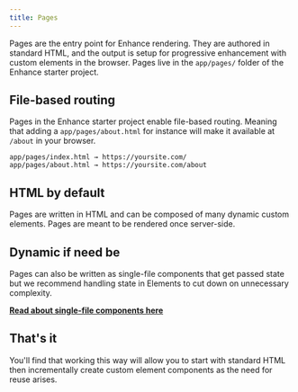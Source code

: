 ```yaml
---
title: Pages
---
```


Pages are the entry point for Enhance rendering. They are authored in standard HTML, and the output is setup for progressive enhancement with custom elements in the browser. Pages live in the `app/pages/` folder of the Enhance starter project.

## File-based routing

Pages in the Enhance starter project enable file-based routing. Meaning that adding a `app/pages/about.html` for instance will make it available at `/about` in your browser.

```
app/pages/index.html → https://yoursite.com/
app/pages/about.html → https://yoursite.com/about
```

## HTML by default

Pages are written in HTML and can be composed of many dynamic custom elements. Pages are meant to be rendered once server-side.

## Dynamic if need be

Pages can also be written as single-file components that get passed state but we recommend handling state in Elements to cut down on unnecessary complexity.

<doc-callout level="none" mark="🙌">

**[Read about single-file components here](/docs/learn/concepts/single-file-components)**

</doc-callout>

## That's it

You'll find that working this way will allow you to start with standard HTML then incrementally create custom element components as the need for reuse arises.
